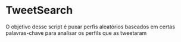 # TweetSearch
O objetivo desse script é puxar perfis aleatórios baseados em certas palavras-chave para analisar os perfils que as tweetaram
